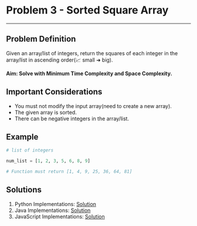 # Problem 3 - Sorted Square Array
--------------------

## Problem Definition

<p>Given an array/list of integers, return the squares of each integer in the array/list in ascending order(📈 small ➜ big).</p>
<b>Aim: Solve with Minimum Time Complexity and Space Complexity.</b>

## Important Considerations

- You must not modify the input array(need to create a new array).
- The given array is sorted.
- There can be negative integers in the array/list. 

## Example
```python
# list of integers

num_list = [1, 2, 3, 5, 6, 8, 9]

# Function must return [1, 4, 9, 25, 36, 64, 81]
```

## Solutions

1. Python Implementations: [Solution](Python/)
2. Java Implementations: [Solution](Java/)
2. JavaScript Implementations: [Solution](Javascript/)
